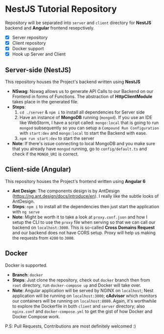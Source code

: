 # NestJS Tutorial Repository

Repository will be separated into `server` and `client` directory for **NestJS** backend and **Angular** frontend resepctively. 

- [x] Server repository
- [x] Client repository
- [x] Docker support
- [x] Hook up Server and Client

## Server-side (NestJS)

This repository houses the Project's backend written using **NestJS**

- **NSwag**: Nswag allows us to generate API Calls to our Backend on our Frontend in forms of Functions. The abstraction of **HttpClientModule** takes place in the generated file.
- **Steps**:
    1. `cd ./server` & `npm i` to install all dependencies for Server side
    2. Have an instance of **MongoDB** running (`mongod`). If you use an IDE like WebStorm, I have a script called: `mongo:local` that is going to run `mongod` subsequently so you can setup a `Compound Run Configuration` with `start:dev` and `mongo:local` to start the Backend with ease.
    3. `npm run start:dev` to start the server
- **Note**: If there's issue connecting to local MongoDB and you make sure that you already have `mongod` running, go to `config/default.ts` and check if the `MONGO_URI` is correct. 


## Client-side (Angular)

This repository houses the Project's frontend written using **Angular 6**

- **Ant Design**: The components design is by AntDesign (https://ng.ant.design/docs/introduce/en). I really like the subtle looks of AntDesign.
- **Steps**: `npm i` to install all the dependencies then just start the application with `ng serve`
- **Note**: Might be worth it to take a look at `proxy.conf.json` and how I setup the CLI to use the `proxy` file when serving so that we can call our backend on `localhost:3000`. This is so-called **Cross Domains Request** and our backend does not have CORS setup. Proxy will help us making the requests from `4200` to `3000`.

## Docker

Docker is supported.

- **Branch**: `docker`
- **Steps**: Just clone the repository, check out `docker` branch then from `root` directory, run `docker-compose up` and Docker will take over.
- **Note**: Angular application will be served by NGINX on `localhost`; Nest application will be running on `localhost:3000`; **cAdvisor** which monitors our containers will be running on `localhost:8080`. Again, it's worthwhile to explore the Dockerfile in both `client` and `server` directory; also `nginx.conf` and `docker-compose.yml` to get the gist of how Docker and Docker Compose work.

P.S: Pull Requests, Contributions are most definitely welcomed :)
